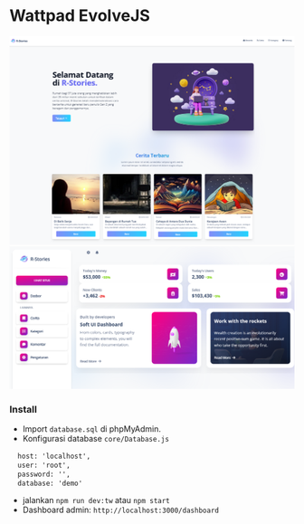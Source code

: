 # Wattpad EvolveJS

<img src="./public/ss1.png">
<img src="./public/ss2.png">

### Install

- Import `database.sql` di phpMyAdmin.
- Konfigurasi database `core/Database.js`
```
  host: 'localhost',
  user: 'root',
  password: '',
  database: 'demo'
```
- jalankan `npm run dev:tw` atau `npm start`
- Dashboard admin: `http://localhost:3000/dashboard`